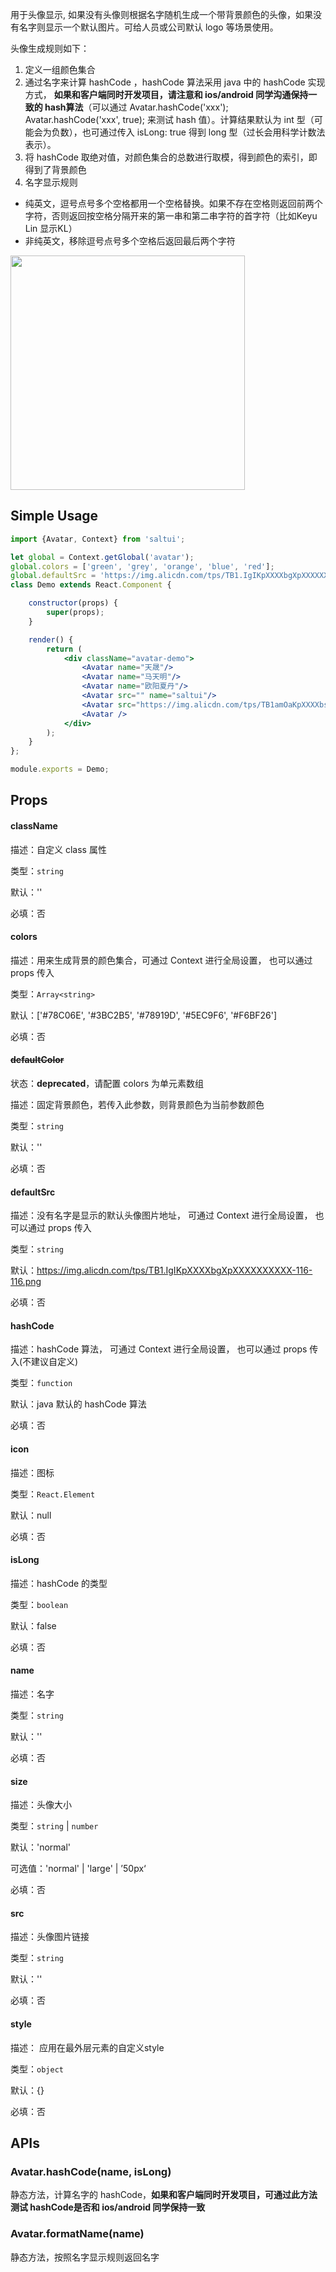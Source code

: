 用于头像显示, 如果没有头像则根据名字随机生成一个带背景颜色的头像，如果没有名字则显示一个默认图片。可给人员或公司默认 logo 等场景使用。

  头像生成规则如下：
  1. 定义一组颜色集合
  2. 通过名字来计算 hashCode ，hashCode 算法采用 java 中的 hashCode 实现方式， __如果和客户端同时开发项目，请注意和 ios/android 同学沟通保持一致的 hash算法__（可以通过 Avatar.hashCode('xxx'); Avatar.hashCode('xxx', true); 来测试 hash 值）。计算结果默认为 int 型（可能会为负数），也可通过传入 isLong: true 得到 long 型（过长会用科学计数法表示）。
  3. 将 hashCode 取绝对值，对颜色集合的总数进行取模，得到颜色的索引，即得到了背景颜色
  4. 名字显示规则
   * 纯英文，逗号点号多个空格都用一个空格替换。如果不存在空格则返回前两个字符，否则返回按空格分隔开来的第一串和第二串字符的首字符（比如Keyu Lin 显示KL）
   * 非纯英文，移除逗号点号多个空格后返回最后两个字符
   

  <img src="https://img.alicdn.com/tfs/TB1c3NBgMvD8KJjy0FlXXagBFXa-348-954.png" width="375"/>

## Simple Usage

```jsx
import {Avatar, Context} from 'saltui';

let global = Context.getGlobal('avatar');
global.colors = ['green', 'grey', 'orange', 'blue', 'red'];
global.defaultSrc = 'https://img.alicdn.com/tps/TB1.IgIKpXXXXbgXpXXXXXXXXXX-116-116.png';
class Demo extends React.Component {

    constructor(props) {
        super(props);
    }

    render() {
        return (
            <div className="avatar-demo">
                <Avatar name="天晟"/>
                <Avatar name="马天明"/>
                <Avatar name="欧阳夏丹"/>
                <Avatar src="" name="saltui"/>
                <Avatar src="https://img.alicdn.com/tps/TB1amOaKpXXXXbsXVXXXXXXXXXX-144-144.png"/>
                <Avatar />
            </div>
        );
    }
};

module.exports = Demo;
```

## Props

#### className

描述：自定义 class 属性

类型：`string`

默认：''

必填：否

#### colors

描述：用来生成背景的颜色集合，可通过 Context 进行全局设置， 也可以通过 props 传入

类型：`Array<string>`

默认：['#78C06E', '#3BC2B5', '#78919D', '#5EC9F6', '#F6BF26']

必填：否

#### ~~defaultColor~~

状态：**deprecated**，请配置 colors 为单元素数组

描述：固定背景颜色，若传入此参数，则背景颜色为当前参数颜色

类型：`string`

默认：''

必填：否

#### defaultSrc

描述：没有名字是显示的默认头像图片地址， 可通过 Context 进行全局设置， 也可以通过 props 传入

类型：`string`

默认：https://img.alicdn.com/tps/TB1.IgIKpXXXXbgXpXXXXXXXXXX-116-116.png

必填：否

#### hashCode

描述：hashCode 算法， 可通过 Context 进行全局设置， 也可以通过 props 传入(不建议自定义)

类型：`function`

默认：java 默认的 hashCode 算法

必填：否

#### icon

描述：图标

类型：`React.Element`

默认：null

必填：否

#### isLong

描述：hashCode 的类型

类型：`boolean`

默认：false

必填：否

#### name

描述：名字

类型：`string`

默认：''

必填：否

#### size

描述：头像大小

类型：`string` | `number`

默认：'normal'

可选值：'normal' | 'large' | ’50px‘

必填：否

#### src

描述：头像图片链接

类型：`string`

默认：''

必填：否

#### style

描述： 应用在最外层元素的自定义style

类型：`object`

默认：{}

必填：否

## APIs

### Avatar.hashCode(name, isLong)

静态方法，计算名字的 hashCode，__如果和客户端同时开发项目，可通过此方法测试 hashCode是否和 ios/android 同学保持一致__

### Avatar.formatName(name)

静态方法，按照名字显示规则返回名字

